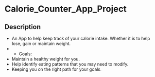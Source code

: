 # Calorie_Counter_App_Project

## Description
* An App to help keep track of your calorie intake. Whether it is to help lose, gain or maintain weight. 
* * Goals:
* Maintain a healthy weight for you.
* Help identify eating patterns that you may need to modify.
* Keeping you on the right path for your goals.
